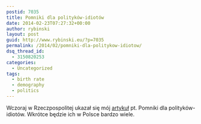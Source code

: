 ```yaml
---
postid: 7035
title: Pomniki dla polityków-idiotów
date: 2014-02-23T07:27:32+00:00
author: rybinski
layout: post
guid: http://www.rybinski.eu/?p=7035
permalink: /2014/02/pomniki-dla-politykow-idiotow/
dsq_thread_id:
  - 3150820253
categories:
  - Uncategorized
tags:
  - birth rate
  - demography
  - politics
---
```

Wczoraj w Rzeczpospolitej ukazał się mój [artykuł](http://www.ekonomia.rp.pl/artykul/1088967-Pomniki-dla-politykow-idiotow.html) pt. Pomniki dla polityków-idiotów. Wkrótce będzie ich w Polsce bardzo wiele.
